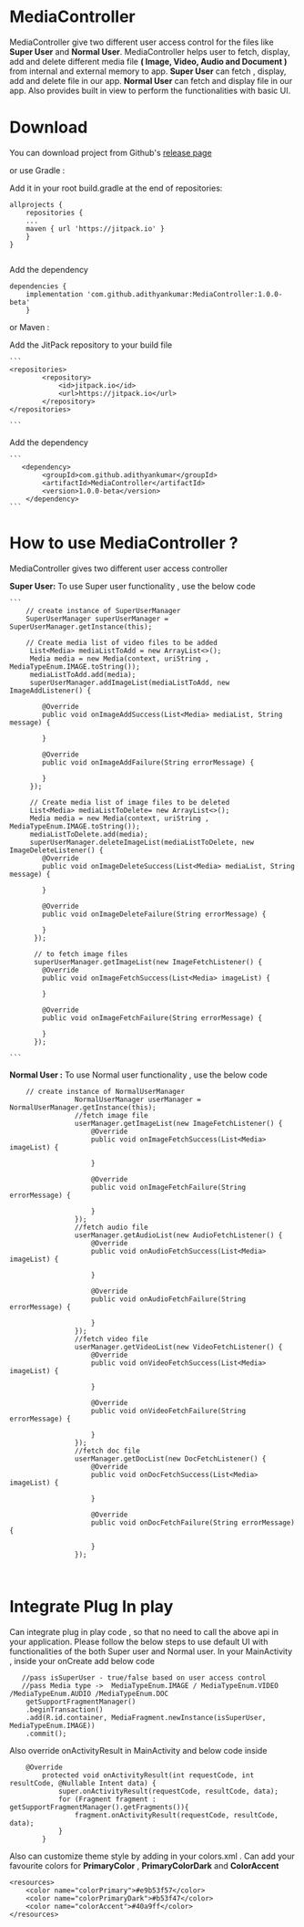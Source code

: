 # MediaController
MediaController give two different user access control for the files like **Super User** and **Normal User**.
MediaController helps user to fetch, display, add and delete different media file **( Image, Video, Audio and Document )** from internal and external memory to app. 
**Super User** can fetch , display, add and delete file in our app.
**Normal User** can fetch and display file in our app.
Also provides built in view to perform the functionalities with basic UI.
    
# Download 
You can download project from Github's [release page](https://github.com/adithyankumar/MediaController/releases/tag/1.0.0-beta)
    
or use Gradle :
    
Add it in your root build.gradle at the end of repositories:
    
```
allprojects {
    repositories {
    ...
    maven { url 'https://jitpack.io' }
    }
}
     
```
    
Add the dependency
    
```
dependencies {
    implementation 'com.github.adithyankumar:MediaController:1.0.0-beta'
    }
```
    
or Maven :
    	
Add the JitPack repository to your build file
    	
    ```
    <repositories>
    		<repository>
    		    <id>jitpack.io</id>
    		    <url>https://jitpack.io</url>
    		</repository>
    </repositories>
    
    ```		
Add the dependency
    	
    ```
       <dependency>
       	    <groupId>com.github.adithyankumar</groupId>
       	    <artifactId>MediaController</artifactId>
       	    <version>1.0.0-beta</version>
       	</dependency>
    ```
    
# How to use MediaController ?
    
MediaController gives two different user access controller 
     
**Super User:**
    To use Super user functionality , use the below code 
        
    ```
        // create instance of SuperUserManager
        SuperUserManager superUserManager = SuperUserManager.getInstance(this);
        
        // Create media list of video files to be added 
         List<Media> mediaListToAdd = new ArrayList<>();
         Media media = new Media(context, uriString , MediaTypeEnum.IMAGE.toString());
         mediaListToAdd.add(media);
         superUserManager.addImageList(mediaListToAdd, new ImageAddListener() {
         
            @Override
            public void onImageAddSuccess(List<Media> mediaList, String message) {
        
            }
        
            @Override
            public void onImageAddFailure(String errorMessage) {
        
            }
         });
        
         // Create media list of image files to be deleted 
         List<Media> mediaListToDelete= new ArrayList<>();
         Media media = new Media(context, uriString , MediaTypeEnum.IMAGE.toString());
         mediaListToDelete.add(media);
         superUserManager.deleteImageList(mediaListToDelete, new ImageDeleteListener() {
            @Override
            public void onImageDeleteSuccess(List<Media> mediaList, String message) {
        
            }
        
            @Override
            public void onImageDeleteFailure(String errorMessage) {
        
            }
          });
        
          // to fetch image files
          superUserManager.getImageList(new ImageFetchListener() {
            @Override
            public void onImageFetchSuccess(List<Media> imageList) {
        
            }
        
            @Override
            public void onImageFetchFailure(String errorMessage) {
        
            }
          });
        
    ```
        
**Normal User :**
    To use Normal user functionality , use the below code     
        
```     
    // create instance of NormalUserManager
                NormalUserManager userManager = NormalUserManager.getInstance(this);
                //fetch image file
                userManager.getImageList(new ImageFetchListener() {
                    @Override
                    public void onImageFetchSuccess(List<Media> imageList) {
        
                    }
        
                    @Override
                    public void onImageFetchFailure(String errorMessage) {
        
                    }
                });
                //fetch audio file
                userManager.getAudioList(new AudioFetchListener() {
                    @Override
                    public void onAudioFetchSuccess(List<Media> imageList) {
        
                    }
        
                    @Override
                    public void onAudioFetchFailure(String errorMessage) {
        
                    }
                });
                //fetch video file
                userManager.getVideoList(new VideoFetchListener() {
                    @Override
                    public void onVideoFetchSuccess(List<Media> imageList) {
        
                    }
        
                    @Override
                    public void onVideoFetchFailure(String errorMessage) {
        
                    }
                });
                //fetch doc file
                userManager.getDocList(new DocFetchListener() {
                    @Override
                    public void onDocFetchSuccess(List<Media> imageList) {
        
                    }
        
                    @Override
                    public void onDocFetchFailure(String errorMessage) {
        
                    }
                });
         
         
```
         
         
# Integrate Plug In play
 Can integrate plug in play code , so that no need to call the above api in your application. Please follow the below steps to use default UI with functionalities of the both Super user and Normal user.
In your MainActivity , inside your onCreate add below code

   
```
   //pass isSuperUser - true/false based on user access control
   //pass Media type ->  MediaTypeEnum.IMAGE / MediaTypeEnum.VIDEO /MediaTypeEnum.AUDIO /MediaTypeEnum.DOC
    getSupportFragmentManager()
    .beginTransaction()
    .add(R.id.container, MediaFragment.newInstance(isSuperUser, MediaTypeEnum.IMAGE))
    .commit();
```

Also override onActivityResult in MainActivity and below code inside
 
```
    @Override
        protected void onActivityResult(int requestCode, int resultCode, @Nullable Intent data) {
            super.onActivityResult(requestCode, resultCode, data);
            for (Fragment fragment : getSupportFragmentManager().getFragments()){
                fragment.onActivityResult(requestCode, resultCode, data);
            }
        }
```
Also can customize theme style by adding in your colors.xml . Can add your favourite colors for **PrimaryColor** ,
**PrimaryColorDark** and **ColorAccent**
 
```
<resources>
    <color name="colorPrimary">#e9b53f57</color>
    <color name="colorPrimaryDark">#b53f47</color>
    <color name="colorAccent">#40a9ff</color>
</resources>

``` 

